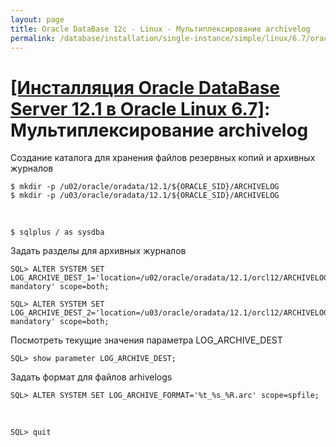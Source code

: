 ```yaml
---
layout: page
title: Oracle DataBase 12c - Linux - Мультиплексирование archivelog
permalink: /database/installation/single-instance/simple/linux/6.7/oracle/12.1/oracle-archivelogs-multiplexing/
---
```


# <a href="/database/installation/single-instance/simple/linux/6.7/oracle/12.1/">[Инсталляция Oracle DataBase Server 12.1 в Oracle Linux 6.7]</a>: Мультиплексирование archivelog



Создание каталога для хранения файлов резервных копий и архивных журналов

	$ mkdir -p /u02/oracle/oradata/12.1/${ORACLE_SID}/ARCHIVELOG
	$ mkdir -p /u03/oracle/oradata/12.1/${ORACLE_SID}/ARCHIVELOG

<br/>

	$ sqlplus / as sysdba

Задать разделы для архивных журналов

	SQL> ALTER SYSTEM SET LOG_ARCHIVE_DEST_1='location=/u02/oracle/oradata/12.1/orcl12/ARCHIVELOG mandatory' scope=both;

	SQL> ALTER SYSTEM SET LOG_ARCHIVE_DEST_2='location=/u03/oracle/oradata/12.1/orcl12/ARCHIVELOG mandatory' scope=both;


Посмотреть текущие значения параметра LOG_ARCHIVE_DEST

	SQL> show parameter LOG_ARCHIVE_DEST;


Задать формат для файлов arhivelogs


	SQL> ALTER SYSTEM SET LOG_ARCHIVE_FORMAT='%t_%s_%R.arc' scope=spfile;

<br/>

	SQL> quit
